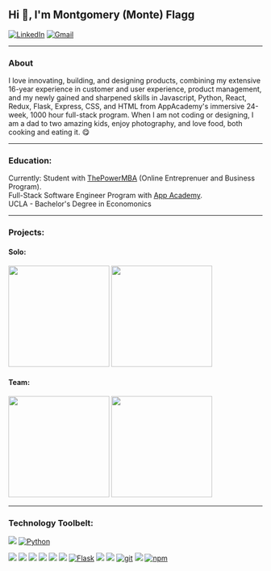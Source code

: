 <h2>Hi 👋, I'm Montgomery (Monte) Flagg</h2>

<p> 
<a target=“_blank” rel="noreferrer" href="https://www.linkedin.com/in/montgomeryflagg/"><img src="https://img.shields.io/badge/linkedin-%230077B5.svg?&style=for-the-badge&logo=linkedin&logoColor=white" alt="LinkedIn" /></a> 
<a target=“_blank” rel="noreferrer" href="mailto:monteflagg@gmail.com?subject=GitHub"><img src="https://img.shields.io/badge/gmail-%23D14836.svg?&style=for-the-badge&logo=gmail&logoColor=white" alt="Gmail"/></a>
</p> 


---------------------------------------------------------------------------
<h3>About</h3>

I love innovating, building, and designing products, combining my extensive 16-year experience in customer and user experience, product management, and my newly gained and sharpened skills in Javascript, Python, React, Redux, Flask, Express, CSS, and HTML from AppAcademy's immersive 24-week, 1000 hour full-stack program. When I am not coding or designing, I am a dad to two amazing kids, enjoy photography, and love food, both cooking and eating it. 😋 

-------------------------------------------------------------------------

<h3>Education:</h3>
Currently: Student with <a href='https://www.thepowermba.com/en/'>ThePowerMBA</a> (Online Entreprenuer and Business Program).<br/>
Full-Stack Software Engineer Program with <a href='https://www.appacademy.io/'>App Academy</a>. <br/>
UCLA - Bachelor's Degree in Economonics
  
<br/>
  
-------------------------------------------------------------------------
 
<h3>Projects:</h3>

<h4>Solo:</h4>
  
<a href="https://github.com/theflaggship/stayquaint-airbnb-clone"><img src="https://i.imgur.com/OaQCbAb.jpg?1" height= auto width='200px'/></a>
<a href="https://github.com/theflaggship/should-i"><img src="https://i.imgur.com/0Gc72yM.png?1" height= auto width='200px'/></a>

<h4>Team:</h4>

<a href="https://github.com/chrisbh4/GoodTunes"><img src="https://i.imgur.com/SnMbBSX.jpg?1" height= auto width='200px'/></a>
<a href="https://github.com/TheGuilbotine/TableTalk"><img src="https://i.imgur.com/bqAG2cu.png?1" height= auto width='200px'/></a>
  

-------------------------------------------------------------------------

<h3>Technology Toolbelt:</h3>

<a href="https://developer.mozilla.org/en-US/docs/Web/JavaScript"><img src="https://img.shields.io/badge/-JavaScript-F7DF1E?logo=JavaScript&logoColor=333333" /></a>
<a href="https://www.python.org/"><img alt="Python" src="https://img.shields.io/badge/-Python-3776AB?style=flat-square&logo=Python&logoColor=white&" /></a>


<a href="https://reactjs.org/"><img src="https://img.shields.io/badge/-React-61DAFB?logo=React&logoColor=333333" /></a>
<a href="https://redux.js.org/"><img src="https://img.shields.io/badge/-Redux-764ABC?logo=Redux" /></a>
<a href="https://developer.mozilla.org/en-US/docs/Web/CSS"><img src="https://img.shields.io/badge/-CSS3-1572B6?logo=CSS3" /></a>
<a href="https://developer.mozilla.org/en-US/docs/Web/HTML"><img src="https://img.shields.io/badge/-HTML5-E34F26?logo=HTML5&logoColor=ffffff" /></a>
<a href="https://www.postgresql.org/"><img src="https://img.shields.io/badge/-PostgreSQL-336791?logo=PostgreSQL" /></a>
<a href="https://sequelize.org/"><img src="https://img.shields.io/badge/-Sequelize-039BE5" /></a>
<a href="https://flask.palletsprojects.com/en/1.1.x/"><img alt="Flask" src="https://img.shields.io/badge/-Flask-000000?style=flat-square&logo=Flask&logoColor=white" /></a>
<a href=https://www.sqlalchemy.org/><img src="https://img.shields.io/badge/-SQLAlchemy-red" /></a>
<a href="https://www.npmjs.com/package/express"><img src="https://img.shields.io/badge/-Express.js-000000?logo=Express" /></a>
<a href="#"><img alt="git" src="https://img.shields.io/badge/-Git-F05032?style=flat-square&logo=git&logoColor=white" /></a>
<a href=https://docs.docker.com//><img src="https://img.shields.io/badge/-Docker-blue" /></a>
<a href="https://www.npmjs.com/"><img alt="npm" src="https://img.shields.io/badge/-NPM-CB3837?style=flat-square&logo=npm&logoColor=white" /></a>
